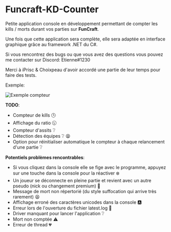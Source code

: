 # Funcraft-KD-Counter

Petite application console en développement permettant de compter les kills / morts durant vos parties sur **FunCraft**.

Une fois que cette application sera complète, elle sera adaptée en interface graphique grâce au framework .NET du C#.

Si vous rencontrez des bugs ou que vous avez des questions vous pouvez me contacter sur Discord: Etienne#1230

Merci à iPrisc & Choixpeau d'avoir accordé une partie de leur temps pour faire des tests.

Exemple: 

![Exemple compteur](https://i.imgur.com/0PdHNLD.png?raw=true "Exemple Compteur")

**TODO**:

- Compteur de kills :clock3:
- Affichage du ratio :clock1030:
- Compteur d'assits :grey_question:
- Détection des équipes :grey_question: :tired_face:
- Option pour réinitialiser automatique le compteur à chaque relancement d'une partie :grey_question:

**Potentiels problèmes rencontrables**: 
- Si vous cliquez dans la console elle se fige avec le programme, appuyez sur une touche dans la console pour la réactiver :snowflake:
- Un joueur se déconnecte en pleine partie et revient avec un autre pseudo (nick ou changement premium) :japanese_goblin:
- Message de mort non répertorié (du style suffocation qui arrive très rarement) :tired_face:
- Affichage erroné des caractères unicodes dans la console :a:
- Erreur lors de l'ouverture du fichier latest.log :door:
- Driver manquant pour lancer l'application :grey_question:
- Mort non comptée :warning:
- Erreur de thread :broken_heart:
